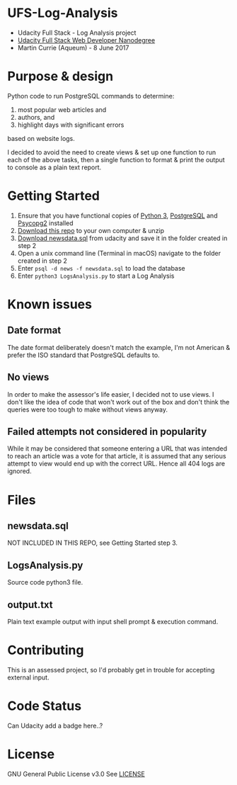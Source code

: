 # UFS-Log-Analysis
- Udacity Full Stack - Log Analysis project
- [Udacity Full Stack Web Developer Nanodegree](
https://www.udacity.com/course/full-stack-web-developer-nanodegree--nd004) 
- Martin Currie (Aqueum) - 8 June 2017

# Purpose & design
Python code to run PostgreSQL commands to determine:
1. most popular web articles and
2. authors, and 
3. highlight days with significant errors

based on website logs.

I decided to avoid the need to create views & set up one function to run each
of the above tasks, then a single function to format & print the output to 
console as a plain text report. 

# Getting Started
1. Ensure that you have functional copies of [Python 3](
https://www.python.org/downloads/), [PostgreSQL](
https://www.postgresql.org/download/) and [Psycopg2](
http://initd.org/psycopg/download/)
installed
2. [Download this repo](
https://github.com/Aqueum/UFS-Log-Analysis/archive/master.zip) 
to your own computer & unzip
3. [Download newsdata.sql](
https://d17h27t6h515a5.cloudfront.net/topher/2016/August/57b5f748_newsdata/newsdata.zip)
from udacity and save it in the folder created in step 2
4. Open a unix command line (Terminal in macOS) navigate to the folder created
in step 2
5. Enter `psql -d news -f newsdata.sql` to load the database
6. Enter `python3 LogsAnalysis.py` to start a Log Analysis

# Known issues
## Date format
The date format deliberately doesn't match the example, I'm not American &
prefer the ISO standard that PostgreSQL defaults to.

## No views
In order to make the assessor's life easier, I decided not to use views. 
I don't like the idea of code that won't work out of the box
and don't think the queries were too tough to make without views anyway.

## Failed attempts not considered in popularity
While it may be considered that someone entering a URL that was intended to
reach an article was a vote for that article, it is assumed that any serious
attempt to view would end up with the correct URL.  Hence all 404 logs are 
ignored.

# Files
## newsdata.sql
NOT INCLUDED IN THIS REPO, see Getting Started step 3.

## LogsAnalysis.py
Source code python3 file.

## output.txt
Plain text example output
with input shell prompt & execution command.

# Contributing
This is an assessed project, so I'd probably get in trouble for accepting 
external input.

# Code Status
Can Udacity add a badge here..?

# License
GNU General Public License v3.0
See [LICENSE](https://github.com/Aqueum/UFS-Log-Analysis/blob/master/LICENSE)